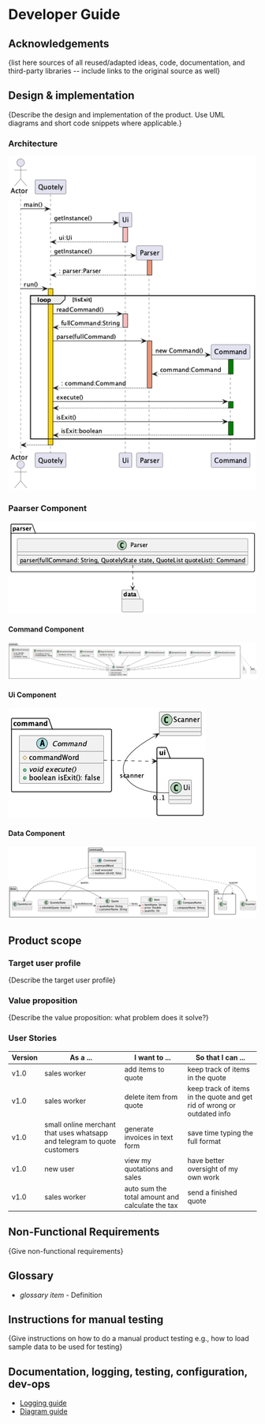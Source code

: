 # Developer Guide

## Acknowledgements

{list here sources of all reused/adapted ideas, code, documentation, and third-party libraries -- include links to the original source as well}

## Design & implementation

{Describe the design and implementation of the product. Use UML diagrams and short code snippets where applicable.}

###  Architecture

!['sequence diagram'](./src/sequenceDiagram.png)

### Paarser Component

!['Parser diagram'](./src/parserDiagram.png)

#### Command Component

!['Command diagram'](./src/CommandDiagram.png)

#### Ui Component

!['Ui diagram'](./src/UiDiagram.png)

#### Data Component

!['Data diagram'](./src/DataDiagram.png)



## Product scope
### Target user profile

{Describe the target user profile}

### Value proposition

{Describe the value proposition: what problem does it solve?}


### User Stories

|Version| As a ... | I want to ... | So that I can ...|
|--------|----------|---------------|------------------|
| v1.0 | sales worker | add items to quote | keep track of items in the quote | 
| v1.0 | sales worker | delete item from quote | keep track of items in the quote and get rid of wrong or outdated info |
| v1.0 | small online merchant that uses whatsapp and telegram to quote customers | generate invoices in text form | save time typing the full format |
| v1.0 | new user | view my quotations and sales| have better oversight of my own work |
| v1.0 | sales worker | auto sum the total amount and calculate the tax | send a finished quote |

## Non-Functional Requirements

{Give non-functional requirements}

## Glossary

* *glossary item* - Definition

## Instructions for manual testing

{Give instructions on how to do a manual product testing e.g., how to load sample data to be used for testing}

## Documentation, logging, testing, configuration, dev-ops

- [Logging guide](./Logging.md)
- [Diagram guide](./DiagramGuide.md)